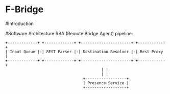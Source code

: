 F-Bridge
========
#Introduction

#Software Architecture
RBA (Remote Bridge Agent) pipeline:

```
+-------------+ +-------------+ +----------------------+ +------------+
| Input Queue |-| REST Parser |-| Destination Resolver |-| Rest Proxy |
+-------------+ +-------------+ +----------------------+ +------------+
                                          | |
                                          | |
                                  +------------------+
                                  | Presence Service |
                                  +------------------+

```
